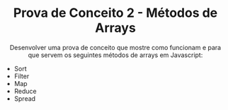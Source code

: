 
<h1 align="center">Prova de Conceito 2 -  Métodos de Arrays</h1>

<p align="center"> Desenvolver uma prova de conceito que mostre como funcionam e para que servem os seguintes métodos de arrays em Javascript:</p>
<ul align="left"  style= "text-decoration:none" > <li>Sort </li>
                    <li> Filter </li>
                    <li> Map </li>
                    <li> Reduce </li>
                    <li> Spread </li>

</ul>
